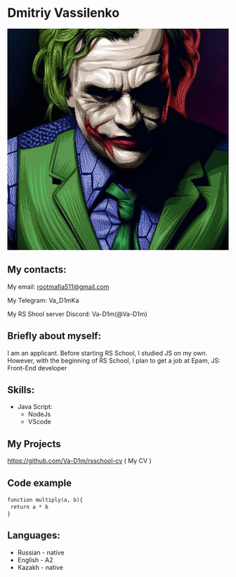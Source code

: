 # Dmitriy Vassilenko

![Me](https://github.com/Va-D1m/rsschool-cv/blob/gh-pages/Me.png)

## My contacts:

My email: rootmafia511@gmail.com

My Telegram: Va_D1mKa

My RS Shool server Discord: Va-D1m(@Va-D1m)

## Briefly about myself:


I am an applicant. Before starting RS School, I studied JS on my own. However, with the beginning of RS School, I plan to get a job at Epam, JS: Front-End developer

## Skills:

* Java Script:
    * NodeJs
    * VScode
    
## My Projects
https://github.com/Va-D1m/rsschool-cv ( My CV ) 

## Code example
```
function multiply(a, b){
 return a * b
}
```

## Languages:
* Russian - native
* English - A2
* Kazakh - native
 
